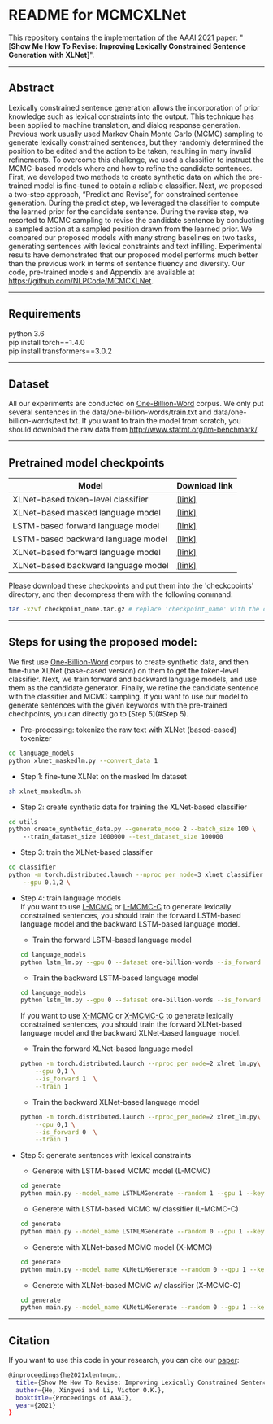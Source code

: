 
# README for MCMCXLNet
This repository contains the implementation of the AAAI 2021 paper: "[**Show Me How To Revise: Improving Lexically Constrained Sentence Generation with XLNet**]".
****
##  Abstract
Lexically constrained sentence generation allows the incorporation of prior knowledge such as lexical constraints into the output. This technique has been applied to machine translation, and dialog response generation. Previous work usually used Markov Chain Monte Carlo (MCMC) sampling to generate lexically constrained sentences, but they randomly determined the position to be edited and the action to be taken, resulting in many invalid refinements. To overcome this challenge, we used a classifier to instruct the MCMC-based models where and how to refine the candidate sentences. First, we developed two methods to create synthetic data on which the pre-trained model is fine-tuned to obtain a reliable classifier. Next, we proposed a two-step approach, “Predict and Revise”, for constrained sentence generation. During the predict step, we leveraged the classifier to compute the learned prior for the candidate sentence. During the revise step, we resorted to MCMC sampling to revise the candidate sentence by conducting a sampled action at a sampled position drawn from the learned prior. We compared our proposed models with many strong baselines on two tasks, generating sentences with lexical constraints and text infilling. Experimental results have demonstrated that our proposed model performs much better than the previous work in terms of sentence fluency and diversity. Our code, pre-trained models and Appendix are available at
https://github.com/NLPCode/MCMCXLNet.
****
## Requirements
python 3.6  
pip install torch==1.4.0  
pip install transformers==3.0.2 
****
## Dataset
All our experiments are conducted on [One-Billion-Word](http://www.statmt.org/lm-benchmark/) corpus. We only put several sentences in the data/one-billion-words/train.txt and data/one-billion-words/test.txt. If you want to train the model from scratch, you should download the raw data from http://www.statmt.org/lm-benchmark/.
****
## Pretrained model checkpoints 
| Model           |  Download link
|----------------------|--------|
| XLNet-based token-level classifier| [\[link\]](https://drive.google.com/file/d/1wyNfE_Q7-vn9s2PCWCkN_m7RscAPQrnX/view?usp=sharing)  | 
| XLNet-based masked language model| [\[link\]](https://drive.google.com/file/d/11C6JabUpg2TQ9bCEXdnoOGUAMdUBaxgn/view?usp=sharing)  | 
| LSTM-based forward language model| [\[link\]](https://drive.google.com/file/d/1E2iye0yWxTmZwFw30h8Z7XR0A-6GaeYK/view?usp=sharing)  | 
| LSTM-based backward language model| [\[link\]](https://drive.google.com/file/d/1UPyWL9SveXBUldNITcS80UiXbfyADzkc/view?usp=sharing)  | 
| XLNet-based forward language model| [\[link\]](https://drive.google.com/file/d/1X2am3IOwfVJj2hgouRuU-igkN2ZqYbtx/view?usp=sharing)  | 
| XLNet-based backward language model| [\[link\]](https://drive.google.com/file/d/1Q6ZOl8g-p6Cne_w9hSgk1322fQmyhPi5/view?usp=sharing)  | 

Please download these checkpoints and put them into the 'checkcpoints' directory, and then decompress them with the following command:
```bash
tar -xzvf checkpoint_name.tar.gz # replace 'checkpoint_name' with the corresponding checkpoint name.
```

****
## Steps for using the proposed model:
We first use [One-Billion-Word](http://www.statmt.org/lm-benchmark/) corpus to create synthetic data, and then fine-tune XLNet (base-cased version) on them to get the token-level classifier. 
Next, we train forward and backward language models, and use them as the candidate generator. Finally, we refine the candidate sentence with the classifier and MCMC sampling. If you want to use our model to generate sentences with the given keywords with the pre-trained chechpoints, you can directly go to [Step 5](#Step 5).

* Pre-processing: tokenize the raw text with XLNet (based-cased) tokenizer
```bash
cd language_models   
python xlnet_maskedlm.py --convert_data 1
```
* Step 1: fine-tune XLNet on the masked lm dataset
```bash
sh xlnet_maskedlm.sh
```

* Step 2: create synthetic data for training the XLNet-based classifier
```bash
cd utils  
python create_synthetic_data.py --generate_mode 2 --batch_size 100 \  
    --train_dataset_size 1000000 --test_dataset_size 100000
```


* Step 3: train the XLNet-based classifier
```bash
cd classifier  
python -m torch.distributed.launch --nproc_per_node=3 xlnet_classifier.py\
    --gpu 0,1,2 \
```
* Step 4: train language models  
    If you want to use [L-MCMC](#L-MCMC) or [L-MCMC-C](#L-MCMC-C) to generate lexically constrained sentences, you should train the forward LSTM-based language model and the backward LSTM-based language model.
    * Train the forward LSTM-based language model
    ```bash
    cd language_models
    python lstm_lm.py --gpu 0 --dataset one-billion-words --is_forward 1
    ```
    * Train the backward LSTM-based language model
    ```bash
    cd language_models
    python lstm_lm.py --gpu 0 --dataset one-billion-words --is_forward 0
    ```  
    If you want to use [X-MCMC](#X-MCMC) or [X-MCMC-C](#X-MCMC-C) to generate lexically constrained sentences, you should train the forward XLNet-based  language model and the backward XLNet-based language model.
    * Train the forward XLNet-based language model
    ```bash
    python -m torch.distributed.launch --nproc_per_node=2 xlnet_lm.py\
        --gpu 0,1 \
        --is_forward 1  \
        --train 1
    ```
    * Train the backward XLNet-based language model
    ```bash
    python -m torch.distributed.launch --nproc_per_node=2 xlnet_lm.py\
        --gpu 0,1 \
        --is_forward 0  \
        --train 1
    ```
* <span id="Step 5"> Step 5: generate sentences with lexical constraints </span>

    * <span id="L-MCMC"> Generete with LSTM-based MCMC model (L-MCMC) </span>
    ```bash
    cd generate  
    python main.py --model_name LSTMLMGenerate --random 1 --gpu 1 --keywords 4 -sn 200
    ```

    * <span id="L-MCMC-C"> Generete with LSTM-based MCMC w/ classifier (L-MCMC-C) </span>
    ```bash
    cd generate  
    python main.py --model_name LSTMLMGenerate --random 0 --gpu 1 --keywords 4 -sn 200
    ```

    * <span id="X-MCMC"> Generete with XLNet-based MCMC model (X-MCMC) </span>
    ```bash
    cd generate  
    python main.py --model_name XLNetLMGenerate --random 0 --gpu 1 --keywords 4 -sn 200
    ```
    * <span id="X-MCMC-C"> Generete with XLNet-based MCMC w/ classifier (X-MCMC-C) </span>
    ```bash
    cd generate  
    python main.py --model_name XLNetLMGenerate --random 0 --gpu 1 --keywords 4 -sn 200
    ```
****
## Citation
If you want to use this code in your research, you can cite our [paper](link):
```bash
@inproceedings{he2021xlentmcmc,
  title={Show Me How To Revise: Improving Lexically Constrained Sentence Generation with XLNet},
  author={He, Xingwei and Li, Victor O.K.},
  booktitle={Proceedings of AAAI},
  year={2021}
}
```

